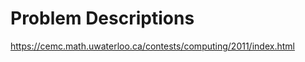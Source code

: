 Problem Descriptions
=================
https://cemc.math.uwaterloo.ca/contests/computing/2011/index.html
